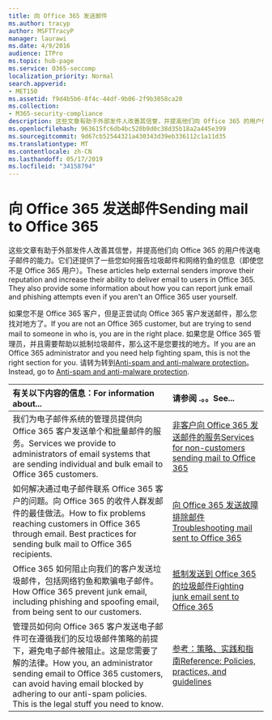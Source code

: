 ```yaml
---
title: 向 Office 365 发送邮件
ms.author: tracyp
author: MSFTTracyP
manager: laurawi
ms.date: 4/9/2016
audience: ITPro
ms.topic: hub-page
ms.service: O365-seccomp
localization_priority: Normal
search.appverid:
- MET150
ms.assetid: f9d4b5b6-8f4c-44df-9b06-2f9b3058ca20
ms.collection:
- M365-security-compliance
description: 这些文章有助于外部发件人改善其信誉，并提高他们向 Office 365 的用户传送电子邮件的能力。它们还提供了一些您如何报告垃圾邮件和网络钓鱼的信息（即使您不是 Office 365 用户）。
ms.openlocfilehash: 963615fc6db4bc520b9d0c38d35b18a2a445e399
ms.sourcegitcommit: 9d67cb52544321a430343d39eb336112c1a11d35
ms.translationtype: MT
ms.contentlocale: zh-CN
ms.lasthandoff: 05/17/2019
ms.locfileid: "34158794"
---
```

# <a name="sending-mail-to-office-365"></a><span data-ttu-id="8ca16-104">向 Office 365 发送邮件</span><span class="sxs-lookup"><span data-stu-id="8ca16-104">Sending mail to Office 365</span></span>

<span data-ttu-id="8ca16-p102">这些文章有助于外部发件人改善其信誉，并提高他们向 Office 365 的用户传送电子邮件的能力。它们还提供了一些您如何报告垃圾邮件和网络钓鱼的信息（即使您不是 Office 365 用户）。</span><span class="sxs-lookup"><span data-stu-id="8ca16-p102">These articles help external senders improve their reputation and increase their ability to deliver email to users in Office 365. They also provide some information about how you can report junk email and phishing attempts even if you aren't an Office 365 user yourself.</span></span>
  
<span data-ttu-id="8ca16-107">如果您不是 Office 365 客户，但是正尝试向 Office 365 客户发送邮件，那么您找对地方了。</span><span class="sxs-lookup"><span data-stu-id="8ca16-107">If you are not an Office 365 customer, but are trying to send mail to someone in who is, you are in the right place.</span></span> <span data-ttu-id="8ca16-108">如果您是 Office 365 管理员，并且需要帮助以抵制垃圾邮件，那么这不是您要找的地方。</span><span class="sxs-lookup"><span data-stu-id="8ca16-108">If you are an Office 365 administrator and you need help fighting spam, this is not the right section for you.</span></span> <span data-ttu-id="8ca16-109">请转为转到[Anti-spam and anti-malware protection](http://technet.microsoft.com/library/93c6c227-7442-4293-b64d-ec8f15c928db.aspx)。</span><span class="sxs-lookup"><span data-stu-id="8ca16-109">Instead, go to [Anti-spam and anti-malware protection](http://technet.microsoft.com/library/93c6c227-7442-4293-b64d-ec8f15c928db.aspx).</span></span>
  
|<span data-ttu-id="8ca16-110">**有关以下内容的信息：**</span><span class="sxs-lookup"><span data-stu-id="8ca16-110">**For information about...**</span></span>|<span data-ttu-id="8ca16-111">**请参阅 .。。**</span><span class="sxs-lookup"><span data-stu-id="8ca16-111">**See...**</span></span>|
|:-----|:-----|
|<span data-ttu-id="8ca16-112">我们为电子邮件系统的管理员提供向 Office 365 客户发送单个和批量邮件的服务。</span><span class="sxs-lookup"><span data-stu-id="8ca16-112">Services we provide to administrators of email systems that are sending individual and bulk email to Office 365 customers.</span></span>  <br/> |[<span data-ttu-id="8ca16-113">非客户向 Office 365 发送邮件的服务</span><span class="sxs-lookup"><span data-stu-id="8ca16-113">Services for non-customers sending mail to Office 365</span></span>](services-for-non-customers.md) <br/> |
|<span data-ttu-id="8ca16-p104">如何解决通过电子邮件联系 Office 365 客户的问题。向 Office 365 的收件人群发邮件的最佳做法。</span><span class="sxs-lookup"><span data-stu-id="8ca16-p104">How to fix problems reaching customers in Office 365 through email. Best practices for sending bulk mail to Office 365 recipients.</span></span>  <br/> |[<span data-ttu-id="8ca16-116">向 Office 365 发送故障排除邮件</span><span class="sxs-lookup"><span data-stu-id="8ca16-116">Troubleshooting mail sent to Office 365</span></span>](troubleshooting-mail-sent-to-office-365.md) <br/> |
|<span data-ttu-id="8ca16-117">Office 365 如何阻止向我们的客户发送垃圾邮件，包括网络钓鱼和欺骗电子邮件。</span><span class="sxs-lookup"><span data-stu-id="8ca16-117">How Office 365 prevent junk email, including phishing and spoofing email, from being sent to our customers.</span></span>  <br/> |[<span data-ttu-id="8ca16-118">抵制发送到 Office 365 的垃圾邮件</span><span class="sxs-lookup"><span data-stu-id="8ca16-118">Fighting junk email sent to Office 365</span></span>](fighting-junk-email.md) <br/> |
|<span data-ttu-id="8ca16-p105">管理员如何向 Office 365 客户发送电子邮件可在遵循我们的反垃圾邮件策略的前提下，避免电子邮件被阻止。这是您需要了解的法律。</span><span class="sxs-lookup"><span data-stu-id="8ca16-p105">How you, an administrator sending email to Office 365 customers, can avoid having email blocked by adhering to our anti-spam policies. This is the legal stuff you need to know.</span></span>  <br/> |[<span data-ttu-id="8ca16-121">参考：策略、实践和指南</span><span class="sxs-lookup"><span data-stu-id="8ca16-121">Reference: Policies, practices, and guidelines</span></span>](reference-policies-practices-and-guidelines.md) <br/> |
   

